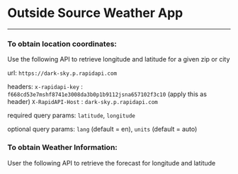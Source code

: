 # Outside Source Weather App
----------------------------

### To obtain location coordinates: 
Use the following API to retrieve longitude and latitude for a given zip or city

url: `https://dark-sky.p.rapidapi.com`

headers: `x-rapidapi-key` : `f668cd53e7mshf8741e3008da3b0p1b9112jsna657102f3c10` (apply this as header) `X-RapidAPI-Host` : `dark-sky.p.rapidapi.com`

required query params: `latitude`, `longitude`

optional query params: `lang` (default = en), `units` (default = auto)

### To obtain Weather Information: 
User the following API to retrieve the forecast for longitude and latitude 
